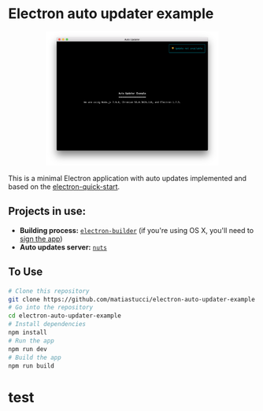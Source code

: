 # Electron auto updater example

<p align="center">
  <img src="screen.png" width="350" alt="Logo"/>
</p>

This is a minimal Electron application with auto updates implemented and based on the [electron-quick-start](https://github.com/electron/electron-quick-start).

## Projects in use:
- **Building process:** [`electron-builder`](https://github.com/electron-userland/electron-builder) (if you're using OS X, you'll need to [sign the app](https://github.com/electron-userland/electron-builder/wiki/Code-Signing))
- **Auto updates server:** [`nuts`](https://github.com/GitbookIO/nuts)

## To Use

```bash
# Clone this repository
git clone https://github.com/matiastucci/electron-auto-updater-example
# Go into the repository
cd electron-auto-updater-example
# Install dependencies
npm install
# Run the app
npm run dev
# Build the app
npm run build
```
# test
